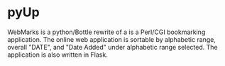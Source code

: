 # pyUp

WebMarks is a python/Bottle rewrite of a  is a Perl/CGI bookmarking application. The online web application is sortable by alphabetic range, overall "DATE", and "Date Added" under alphabetic range selected.  The application is also written in Flask.
